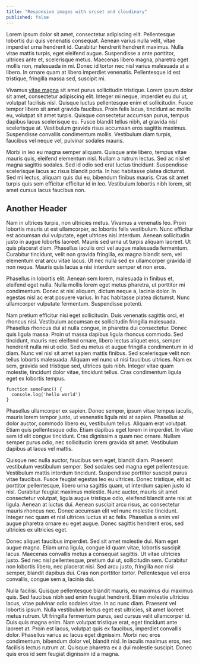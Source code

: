 ```yaml
---
title: "Responsive images with srcset and cloudinary"
published: false
---
```


Lorem ipsum dolor sit amet, consectetur adipiscing elit. Pellentesque lobortis dui quis venenatis consequat. Aenean varius nulla velit, vitae imperdiet urna hendrerit id. Curabitur hendrerit hendrerit maximus. Nulla vitae mattis turpis, eget eleifend augue. Suspendisse a ante porttitor, ultrices ante et, scelerisque metus. Maecenas libero magna, pharetra eget mollis non, malesuada in mi. Donec id tortor nec nisl varius malesuada at a libero. In ornare quam at libero imperdiet venenatis. Pellentesque id est tristique, fringilla massa sed, suscipit mi.

Vivamus [vitae magna](#) sit amet purus sollicitudin tristique. Lorem ipsum dolor sit amet, consectetur adipiscing elit. Integer mi neque, imperdiet eu dui ut, volutpat facilisis nisl. Quisque luctus pellentesque enim et sollicitudin. Fusce tempor libero sit amet gravida faucibus. Proin felis lacus, tincidunt ac mollis eu, volutpat sit amet turpis. Quisque consectetur accumsan purus, tempus dapibus lacus scelerisque eu. Fusce blandit tellus nibh, at gravida nisl scelerisque at. Vestibulum gravida risus accumsan eros sagittis maximus. Suspendisse convallis condimentum mollis. Vestibulum diam turpis, faucibus vel neque vel, pulvinar sodales mauris.

Morbi in leo eu magna semper aliquam. Quisque ante libero, tempus vitae mauris quis, eleifend elementum nisl. Nullam a rutrum lectus. Sed ac nisl et magna sagittis sodales. Sed id odio sed erat luctus tincidunt. Suspendisse scelerisque lacus ac risus blandit porta. In hac habitasse platea dictumst. Sed mi lectus, aliquam quis dui eu, bibendum finibus mauris. Cras sit amet turpis quis sem efficitur efficitur id in leo. Vestibulum lobortis nibh lorem, sit amet cursus lacus faucibus non.

## Another Header

Nam in ultrices turpis, non ultricies metus. Vivamus a venenatis leo. Proin lobortis mauris ut est ullamcorper, ac lobortis felis vestibulum. Nunc efficitur est accumsan dui vulputate, eget ultrices nisl interdum. Aenean sollicitudin justo in augue lobortis laoreet. Mauris sed urna ut turpis aliquam laoreet. Ut quis placerat diam. Phasellus iaculis orci vel augue malesuada fermentum. Curabitur tincidunt, velit non gravida fringilla, ex magna blandit sem, vel elementum erat arcu vitae lacus. Ut nec nulla sed ex ullamcorper gravida id non neque. Mauris quis lacus a nisi interdum semper et non eros.

Phasellus in lobortis elit. Aenean sem lorem, malesuada in finibus et, eleifend eget nulla. Nulla mollis lorem eget metus pharetra, ut porttitor mi condimentum. Donec at nisl aliquam, dictum neque a, lacinia dolor. In egestas nisl ac erat posuere varius. In hac habitasse platea dictumst. Nunc ullamcorper vulputate fermentum. Suspendisse potenti.

Nam pretium efficitur nisi eget sollicitudin. Duis venenatis sagittis orci, et rhoncus nisi. Vestibulum accumsan ex sollicitudin fringilla malesuada. Phasellus rhoncus dui at nulla congue, in pharetra dui consectetur. Donec quis ligula massa. Proin ut massa dapibus ligula rhoncus commodo. Sed tincidunt, mauris nec eleifend ornare, libero lectus aliquet eros, semper hendrerit nulla mi ut odio. Sed eu metus et augue fringilla condimentum in id diam. Nunc vel nisl sit amet sapien mattis finibus. Sed scelerisque velit non tellus lobortis malesuada. Aliquam vel nunc ut nisi faucibus ultrices. Nam ex sem, gravida sed tristique sed, ultrices quis nibh. Integer vitae quam molestie, tincidunt dolor vitae, tincidunt tellus. Cras condimentum ligula eget ex lobortis tempus.

```
function someFunc() {
  console.log('hello world')
}
```

Phasellus ullamcorper ex sapien. Donec semper, ipsum vitae tempus iaculis, mauris lorem tempor justo, ut venenatis ligula nisl at sapien. Phasellus at dolor auctor, commodo libero eu, vestibulum tellus. Aliquam erat volutpat. Etiam quis pellentesque odio. Etiam dapibus eget lorem in imperdiet. In vitae sem id elit congue tincidunt. Cras dignissim a quam nec ornare. Nullam semper purus odio, nec sollicitudin lorem gravida sit amet. Vestibulum dapibus at lacus vel mattis.

Quisque nec nulla auctor, faucibus sem eget, blandit diam. Praesent vestibulum vestibulum semper. Sed sodales sed magna eget pellentesque. Vestibulum mattis interdum tincidunt. Suspendisse porttitor suscipit purus vitae faucibus. Fusce feugiat egestas leo eu ultrices. Donec tristique, elit ac porttitor pellentesque, libero urna sagittis quam, ut interdum sapien justo id nisl. Curabitur feugiat maximus molestie. Nunc auctor, mauris sit amet consectetur volutpat, ligula augue tristique odio, eleifend blandit ante nisi at ligula. Aenean at luctus dui. Aenean suscipit arcu risus, ac consectetur mauris rhoncus nec. Donec accumsan elit vel nunc molestie tincidunt. Integer nec quam et nisl ultrices luctus at ac felis. Phasellus a enim vel augue pharetra ornare eu eget augue. Donec sagittis hendrerit eros, sed ultricies ex ultricies eget.

Donec aliquet faucibus imperdiet. Sed sit amet molestie dui. Nam eget augue magna. Etiam urna ligula, congue id quam vitae, lobortis suscipit lacus. Maecenas convallis metus a consequat sagittis. Ut vitae ultricies justo. Sed nec nisl pellentesque, pretium dui ut, sollicitudin sem. Curabitur non lobortis libero, nec placerat nisi. Sed arcu justo, fringilla non nisi semper, blandit dapibus dui. Cras non porttitor tortor. Pellentesque vel eros convallis, congue sem a, lacinia dui.

Nulla facilisi. Quisque pellentesque blandit mauris, eu maximus dui maximus quis. Sed faucibus nibh sed enim feugiat hendrerit. Etiam molestie ultricies lacus, vitae pulvinar odio sodales vitae. In ac nunc diam. Praesent vel lobortis ipsum. Nulla vestibulum lectus eget est ultricies, sit amet laoreet metus rutrum. Ut fringilla fermentum purus, sed cursus velit ullamcorper id. Duis quis magna enim. Nam volutpat tristique erat, eget tincidunt ante laoreet at. Proin est lacus, volutpat quis ex faucibus, imperdiet convallis dolor. Phasellus varius ac lacus eget dignissim. Morbi nec eros condimentum, bibendum dolor vel, blandit nisl. In iaculis maximus eros, nec facilisis lectus rutrum at. Quisque pharetra ex a dui molestie suscipit. Donec quis eros id sem feugiat dignissim id a magna.
